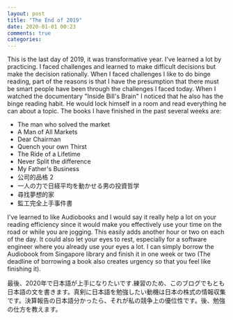 ```yaml
---
layout: post
title: "The End of 2019"
date: 2020-01-01 00:23 
comments: true
categories: 
---
```

This is the last day of 2019, it was transformative year. I've learned a lot by practicing. I faced challenges and learned to make difficult decisions but make the decision rationally. When I faced challenges I like to do binge reading, part of the reasons is that I have the presumption that there must be smart people have been through the challenges I faced today. When I watched the documentary "Inside Bill's Brain" I noticed that he also has the binge reading habit. He would lock himself in a room and read everything he can about a topic. The books I have finished in the past several weeks are:

* The man who solved the market
* A Man of All Markets
* Dear Chairman
* Quench your own Thirst
* The Ride of a Lifetime
* Never Split the difference
* My Father's Business
* 公司的品格 2
* 一人の力で日経平均を動かせる男の投資哲学
* 尋找夢想的家
* 監工完全上手事件書

I've learned to like Audiobooks and I would say it really help a lot on your reading efficiency since it would make you effectively use your time on the road or while you are jogging. This easily adds another hour or two on each of the day. It could also let your eyes to rest, especially for a software engineer where you already use your eyes a lot. I can simply borrow the Audiobook from Singapore library and finish it in one week or two (The deadline of borrowing a book also creates urgency so that you feel like finishing it).

最後、2020年で日本語が上手になりたいです.練習のため、このブログでもとも日本語の文を書きます。真剣に日本語を勉強したい動機は日本の株式の情報収集です。決算報告の日本語分かったら、それが私の競争上の優位性です。後、勉強の仕方を教えます。
